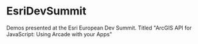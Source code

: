 # EsriDevSummit
Demos presented at the Esri European Dev Summit. Titled "ArcGIS API for JavaScript: Using Arcade with your Apps"
